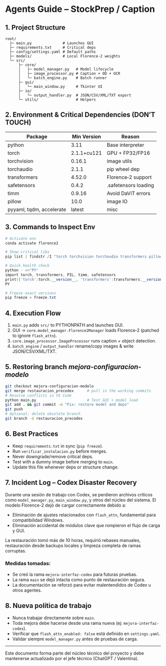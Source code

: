 # Agents Guide – StockPrep / Caption

## 1. Project Structure

```
root/
  ├─ main.py              # Launches GUI
  ├─ requirements.txt     # Critical deps
  ├─ config/settings.yaml # Default paths
  ├─ models/              # Local Florence‑2 weights
  └─ src/
      ├─ core/
      │   ├─ model_manager.py   # Model lifecycle
      │   ├─ image_processor.py # Caption + OD + OCR
      │   └─ batch_engine.py    # Batch runner
      ├─ gui/
      │   └─ main_window.py     # Tkinter UI
      ├─ io/
      │   └─ output_handler.py  # JSON/CSV/XML/TXT export
      └─ utils/                 # Helpers
```

## 2. Environment & Critical Dependencies (DON’T TOUCH)

| Package                  | Min Version | Reason               |
| ------------------------ | ----------- | -------------------- |
| python                   | 3.11        | Base interpreter     |
| torch                    | 2.1.1+cu121 | GPU + FP32/FP16      |
| torchvision              | 0.16.1      | image utils          |
| torchaudio               | 2.1.1       | pip wheel dep        |
| transformers             | 4.52.0      | Florence‑2 support   |
| safetensors              | 0.4.2       | .safetensors loading |
| timm                     | 0.9.16      | Avoid DaViT errors   |
| pillow                   | 10.0        | image IO             |
| pyyaml, tqdm, accelerate | latest      | misc                 |

## 3. Commands to Inspect Env

```powershell
# Activate env
conda activate florence2

# Show critical libs
pip list | findstr /I "torch torchvision torchaudio transformers pillow timm safetensors"

# Quick health check
python - <<"PY"
import torch, transformers, PIL, timm, safetensors
print({'torch':torch.__version__, 'transformers':transformers.__version__, 'Pillow':PIL.__version__, 'timm':timm.__version__, 'safetensors':safetensors.__version__, 'GPU': torch.cuda.get_device_name(0) if torch.cuda.is_available() else 'CPU'})
PY

# Freeze exact versions
pip freeze > freeze.txt
```

## 4. Execution Flow

1. `main.py` adds `src/` to PYTHONPATH and launches GUI.
2. GUI → `core.model_manager.Florence2Manager` loads Florence‑2 (patched to ignore `flash_attn`).
3. `core.image_processor.ImageProcessor` runs caption + object detection.
4. `batch_engine` / `output_handler` rename/copy images & write JSON/CSV/XML/TXT.

## 5. Restoring branch *mejora-configuracion-modelo*

```bash
git checkout mejora-configuracion-modelo
git merge restauracion_precodex      # pull in the working commits
# Resolve conflicts in VS Code
python main.py                       # Test GUI + model load
git add . && git commit -m "Fix: restore model and deps"
git push
# Optional: delete obsolete branch
git branch -d restauracion_precodex
```

## 6. Best Practices

- Keep `requirements.txt` in sync (`pip freeze`).
- Run `verificar_instalacion.py` before merges.
- Never downgrade/remove critical deps.
- Test with a dummy image before merging to `main`.
- Update this file whenever deps or structure change.

## 7. Incident Log – Codex Disaster Recovery

Durante una sesión de trabajo con Codex, se perdieron archivos críticos como `model_manager.py`, `main_window.py`, y otros del núcleo del sistema. El modelo Florence-2 dejó de cargar correctamente debido a:

- Eliminación de ajustes relacionados con `flash_attn`, fundamental para compatibilidad Windows.
- Eliminación accidental de módulos clave que rompieron el flujo de carga y GUI.

La restauración tomó más de 10 horas, requirió rebases manuales, restauración desde backups locales y limpieza completa de ramas corruptas.

### Medidas tomadas:

- Se creó la rama `mejora-interfaz-codex` para futuras pruebas.
- La rama `main` se dejó intacta como punto de restauración segura.
- La documentación se reforzó para evitar malentendidos de Codex u otros agentes.

## 8. Nueva política de trabajo

- Nunca trabajar directamente sobre `main`.
- Toda mejora debe hacerse desde una rama nueva (ej: `mejora-interfaz-codex`).
- Verificar que `flash_attn_enabled: false` está definido en `settings.yaml`.
- Validar siempre `model_manager.py` antes de pruebas de carga.

---

Este documento forma parte del núcleo técnico del proyecto y debe mantenerse actualizado por el jefe técnico (ChatGPT / Valentina).

